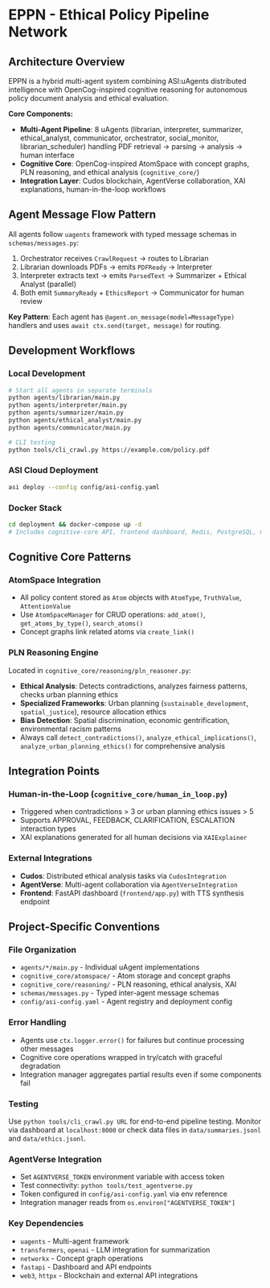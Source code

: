# EPPN - Ethical Policy Pipeline Network

## Architecture Overview

EPPN is a hybrid multi-agent system combining ASI:uAgents distributed intelligence with OpenCog-inspired cognitive reasoning for autonomous policy document analysis and ethical evaluation.

**Core Components:**
- **Multi-Agent Pipeline**: 8 uAgents (librarian, interpreter, summarizer, ethical_analyst, communicator, orchestrator, social_monitor, librarian_scheduler) handling PDF retrieval → parsing → analysis → human interface
- **Cognitive Core**: OpenCog-inspired AtomSpace with concept graphs, PLN reasoning, and ethical analysis (`cognitive_core/`)
- **Integration Layer**: Cudos blockchain, AgentVerse collaboration, XAI explanations, human-in-the-loop workflows

## Agent Message Flow Pattern

All agents follow `uagents` framework with typed message schemas in `schemas/messages.py`:
1. Orchestrator receives `CrawlRequest` → routes to Librarian
2. Librarian downloads PDFs → emits `PDFReady` → Interpreter
3. Interpreter extracts text → emits `ParsedText` → Summarizer + Ethical Analyst (parallel)
4. Both emit `SummaryReady` + `EthicsReport` → Communicator for human review

**Key Pattern**: Each agent has `@agent.on_message(model=MessageType)` handlers and uses `await ctx.send(target, message)` for routing.

## Development Workflows

### Local Development
```bash
# Start all agents in separate terminals
python agents/librarian/main.py
python agents/interpreter/main.py  
python agents/summarizer/main.py
python agents/ethical_analyst/main.py
python agents/communicator/main.py

# CLI testing
python tools/cli_crawl.py https://example.com/policy.pdf
```

### ASI Cloud Deployment
```bash
asi deploy --config config/asi-config.yaml
```

### Docker Stack
```bash
cd deployment && docker-compose up -d
# Includes cognitive-core API, frontend dashboard, Redis, PostgreSQL, monitoring
```

## Cognitive Core Patterns

### AtomSpace Integration
- All policy content stored as `Atom` objects with `AtomType`, `TruthValue`, `AttentionValue`
- Use `AtomSpaceManager` for CRUD operations: `add_atom()`, `get_atoms_by_type()`, `search_atoms()`
- Concept graphs link related atoms via `create_link()`

### PLN Reasoning Engine
Located in `cognitive_core/reasoning/pln_reasoner.py`:
- **Ethical Analysis**: Detects contradictions, analyzes fairness patterns, checks urban planning ethics
- **Specialized Frameworks**: Urban planning (`sustainable_development`, `spatial_justice`), resource allocation ethics
- **Bias Detection**: Spatial discrimination, economic gentrification, environmental racism patterns
- Always call `detect_contradictions()`, `analyze_ethical_implications()`, `analyze_urban_planning_ethics()` for comprehensive analysis

## Integration Points

### Human-in-the-Loop (`cognitive_core/human_in_loop.py`)
- Triggered when contradictions > 3 or urban planning ethics issues > 5
- Supports APPROVAL, FEEDBACK, CLARIFICATION, ESCALATION interaction types
- XAI explanations generated for all human decisions via `XAIExplainer`

### External Integrations
- **Cudos**: Distributed ethical analysis tasks via `CudosIntegration`
- **AgentVerse**: Multi-agent collaboration via `AgentVerseIntegration` 
- **Frontend**: FastAPI dashboard (`frontend/app.py`) with TTS synthesis endpoint

## Project-Specific Conventions

### File Organization
- `agents/*/main.py` - Individual uAgent implementations
- `cognitive_core/atomspace/` - Atom storage and concept graphs  
- `cognitive_core/reasoning/` - PLN reasoning, ethical analysis, XAI
- `schemas/messages.py` - Typed inter-agent message schemas
- `config/asi-config.yaml` - Agent registry and deployment config

### Error Handling
- Agents use `ctx.logger.error()` for failures but continue processing other messages
- Cognitive core operations wrapped in try/catch with graceful degradation
- Integration manager aggregates partial results even if some components fail

### Testing
Use `python tools/cli_crawl.py URL` for end-to-end pipeline testing. Monitor via dashboard at `localhost:8000` or check data files in `data/summaries.jsonl` and `data/ethics.jsonl`.

### AgentVerse Integration
- Set `AGENTVERSE_TOKEN` environment variable with access token
- Test connectivity: `python tools/test_agentverse.py`
- Token configured in `config/asi-config.yaml` via env reference
- Integration manager reads from `os.environ["AGENTVERSE_TOKEN"]`

### Key Dependencies
- `uagents` - Multi-agent framework
- `transformers`, `openai` - LLM integration for summarization
- `networkx` - Concept graph operations
- `fastapi` - Dashboard and API endpoints
- `web3`, `httpx` - Blockchain and external API integrations